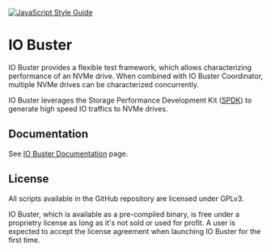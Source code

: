 [![JavaScript Style Guide](https://img.shields.io/badge/code_style-standard-brightgreen.svg)](https://standardjs.com)

# IO Buster

IO Buster provides a flexible test framework, which allows characterizing
performance of an NVMe drive. When combined with IO Buster Coordinator, multiple
NVMe drives can be characterized concurrently.

IO Buster leverages the Storage Performance Development Kit
([SPDK](http://www.spdk.io/)) to generate high speed IO traffics to NVMe drives.

## Documentation

See [IO Buster Documentation](https://qamaestro.github.io/io-buster/) page.

## License

All scripts available in the GitHub repository are licensed under GPLv3.

IO Buster, which is available as a pre-compiled binary, is free 
under a proprietry license as long as it's not sold or used for profit. A user 
is expected to accept the license agreement when launching IO Buster for the
first time.
